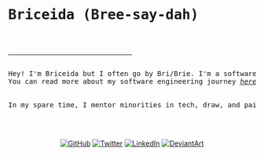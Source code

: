 <pre>
<h1>Briceida (Bree-say-dah)</h1>

<hr style="width:50%;text-align:left;margin-left:0">
Hey! I'm Briceida but I often go by Bri/Brie. I'm a software developer in San Francisco.
You can read more about my software engineering journey <a href="https://medium.com/engineers-optimizely/from-security-guard-to-backend-engineer-how-the-i-own-it-scholarship-changed-my-life-ebf1d370ffc3"><i>here.</i></a>
<br>
In my spare time, I mentor minorities in tech, draw, and paint miniatures.
 <div>  
  </pre>
 <p align="center">
	<a href="https://www.github.com/BMariscal/"><img src="https://img.shields.io/github/followers/BMariscal.svg?label=GitHub&style=social" alt="GitHub"></a>
    </span>
    </span> 
	<a href="https://twitter.com/briceidamars"><img src="https://img.shields.io/twitter/follow/briceidamars?label=Twitter&style=social" alt="Twitter"></a>
   </span></span> 
	<a href="https://www.linkedin.com/in/briceida-mariscal/"><img src="https://img.shields.io/badge/LinkedIn--_.svg?style=social&logo=linkedin" alt="LinkedIn"></a>
   </span></span> 
 <a href="https://deviantart.com/bmariscal/"><img src="https://img.shields.io/badge/deviantart--_.svg?style=social&logo=deviantart" alt="DeviantArt"></a>
</p>
  </span>
  </div>





